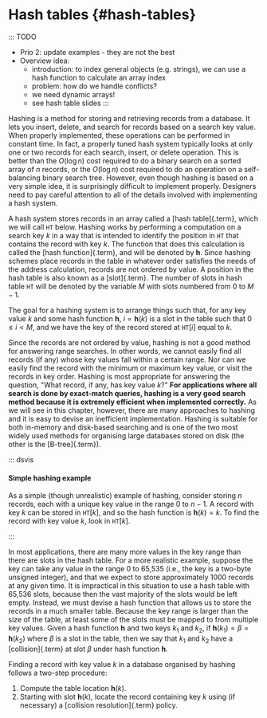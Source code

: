 
# Hash tables {#hash-tables}

::: TODO
- Prio 2: update examples - they are not the best
- Overview idea:
    - introduction: to index general objects (e.g. strings), we can use a hash function to calculate an array index
    - problem: how do we handle conflicts?
    - we need dynamic arrays!
    - see hash table slides
:::

Hashing is a method for storing and retrieving records from a database.
It lets you insert, delete, and search for records based on a search key
value. When properly implemented, these operations can be performed in
constant time. In fact, a properly tuned hash system typically looks at
only one or two records for each search, insert, or delete operation.
This is better than the $O(\log n)$ cost required to do a binary search
on a sorted array of $n$ records, or the $O(\log n)$ cost required to do
an operation on a self-balancing binary search tree. However, even though hashing is
based on a very simple idea, it is surprisingly difficult to implement
properly. Designers need to pay careful attention to all of the details
involved with implementing a hash system.

A hash system stores records in an array called a
[hash table]{.term}, which we will call `HT` below.
Hashing works by performing a computation on a search key $k$ in a way
that is intended to identify the position in `HT` that contains the
record with key $k$. The function that does this calculation is called
the [hash function]{.term}, and will be denoted by $\mathbf{h}$. Since hashing
schemes place records in the table in whatever order satisfies the needs
of the address calculation, records are not ordered by value. A position
in the hash table is also known as a [slot]{.term}. The number of slots in hash table `HT` will be denoted by
the variable $M$ with slots numbered from 0 to $M-1$.

The goal for a hashing system is to arrange things such that, for any
key value $k$ and some hash function $\mathbf{h}$, $i = \mathbf{h}(k)$ is a slot
in the table such that $0 \leq i < M$, and we have the key of the record
stored at `HT`[$i$] equal to $k$.

Since the records are not ordered by value, hashing is not a good method for answering
range searches. In other words, we cannot easily find all records (if
any) whose key values fall within a certain range. Nor can we easily
find the record with the minimum or maximum key value, or visit the
records in key order. Hashing is most appropriate for answering the
question, "What record, if any, has key value $k$?"
**For applications
where all search is done by exact-match queries, hashing is a very good search
method because it is extremely efficient when implemented correctly.**
As we will see in this chapter, however, there are many approaches
to hashing and it is easy to devise an inefficient implementation.
Hashing is suitable for both in-memory and disk-based searching and is
one of the two most widely used methods for organising large databases
stored on disk (the other is the [B-tree]{.term}).

::: dsvis
#### Simple hashing example

As a simple (though unrealistic) example of hashing, consider storing
$n$ records, each with a unique key value in the range 0 to $n-1$. A
record with key $k$ can be stored in `HT`[$k$], and so the hash function
is $\mathbf{h}(k) = k$. To find the record with key value $k$, look in
`HT`[$k$].

<inlineav id="hashIntroCON" src="Hashing/hashIntroCON.js" name="Hashing Intro Slideshow" links="Hashing/hashIntroCON.css"/>
:::

In most applications, there are many more values in the key range than
there are slots in the hash table. For a more realistic example, suppose
the key can take any value in the range 0 to 65,535 (i.e., the key is a
two-byte unsigned integer), and that we expect to store approximately
1000 records at any given time. It is impractical in this situation to
use a hash table with 65,536 slots, because then the vast majority of
the slots would be left empty. Instead, we must devise a hash function
that allows us to store the records in a much smaller table. Because the
key range is larger than the size of the table, at least some of the
slots must be mapped to from multiple key values. Given a hash function
**h** and two keys $k_1$ and $k_2$, if
$\mathbf{h}(k_1) = \beta = \mathbf{h}(k_2)$ where $\beta$ is a slot in
the table, then we say that $k_1$ and $k_2$ have a
[collision]{.term} at slot $\beta$ under hash
function **h**.

Finding a record with key value $k$ in a database organised by hashing
follows a two-step procedure:

1.  Compute the table location $\mathbf{h}(k)$.
2.  Starting with slot $\mathbf{h}(k)$, locate the record containing key
    $k$ using (if necessary) a
    [collision resolution]{.term} policy.
